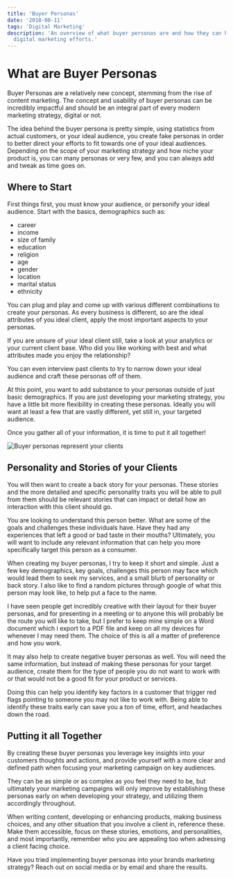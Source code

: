 ```yaml
---
title: 'Buyer Personas'
date: '2018-08-11'
tags: 'Digital Marketing'
description: 'An overview of what buyer personas are and how they can help further your
  digital marketing efforts.'
---
```

# What are Buyer Personas

Buyer Personas are a relatively new concept, stemming from the rise of content marketing. The concept and usability of buyer personas can be incredibly impactful and should be an integral part of every modern marketing strategy, digital or not.

The idea behind the buyer persona is pretty simple, using statistics from actual customers, or your ideal audience, you create fake personas in order to better direct your efforts to fit towards one of your ideal audiences. Depending on the scope of your marketing strategy and how niche your product is, you can many personas or very few, and you can always add and tweak as time goes on.

## Where to Start

First things first, you must know your audience, or personify your ideal audience. Start with the basics, demographics such as:

* career
* income
* size of family
* education
* religion
* age
* gender
* location
* marital status
* ethnicity

You can plug and play and come up with various different combinations to create your personas. As every business is different, so are the ideal attributes of you ideal client, apply the most important aspects to your personas.

If you are unsure of your ideal client still, take a look at your analytics or your current client base.  Who did you like working with best and what attributes made you enjoy the relationship?

You can even interview past clients to try to narrow down your ideal audience and craft these personas off of them.

At this point, you want to add substance to your personas outside of just basic demographics. If you are just developing your marketing strategy, you have a little bit more flexibility in creating these personas. Ideally you will want at least a few that are vastly different, yet still in, your targeted audience.

Once you gather all of your information, it is time to put it all together!

![Buyer personas represent your clients](/img/ben-sweet-456320-unsplash.jpg)

## Personality and Stories of your Clients

You will then want to create a back story for your personas. These stories and the more detailed and specific personality traits you will be able to pull from them should be relevant stories that can impact or detail how an interaction with this client should go.

You are looking to understand this person better. What are some of the goals and challenges these individuals have. Have they had any experiences that left a good or bad taste in their mouths? Ultimately, you will want to include any relevant information that can help you more specifically target this person as a consumer.

When creating my buyer personas, I try to keep it short and simple. Just a few key demographics, key goals, challenges this person may face which would lead them to seek my services, and a small blurb of personality or back story. I also like to find a random pictures through google of what this person may look like, to help put a face to the name.

I have seen people get incredibly creative with their layout for their buyer personas, and for presenting in a meeting or to anyone this will probably be the route you will like to take, but I prefer to keep mine simple on a Word document which i export to a PDF file and keep on all my devices for whenever I may need them. The choice of this is all a matter of preference and how you work.

It may also help to create negative buyer personas as well. You will need the same information, but instead of making these personas for your target audience, create them for the type of people you do not want to work with or that would not be a good fit for your product or services.

Doing this can help you identify key factors in a customer that trigger red flags pointing to someone you may not like to work with. Being able to identify these traits early can save you a ton of time, effort, and headaches down the road.

## Putting it all Together

By creating these buyer personas you leverage key insights into your customers thoughts and actions, and provide yourself with a more clear and defined path when focusing your marketing campaign on key audiences.

They can be as simple or as complex as you feel they need to be, but ultimately your marketing campaigns will only improve by establishing these personas early on when developing your strategy, and utilizing them accordingly throughout.

When writing content, developing or enhancing products, making business choices, and any other situation that you involve a client in, reference these.  Make them accessible, focus on these stories, emotions, and personalities, and most importantly, remember who you are appealing too when adressing a client facing choice.

Have you tried implementing buyer personas into your brands marketing strategy? Reach out on social media or by email and share the results.
